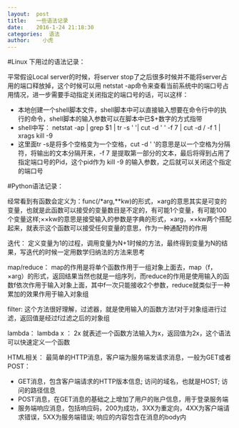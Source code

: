 ```yaml
---
layout:  post
title:   一些语法记录
date:    2016-1-24 21:18:30
categories:  语法
author:    小虎
---
```


#Linux 下用过的语法记录：

平常假设Local server的时候，将server stop了之后很多时候并不能将server占用的端口释放掉，这个时候可以用 netstat -ap命令来查看当前系统中的端口号占用情况，进一步需要手动指定关闭指定的端口号的话，可以这样：

- 本地创建一个shell脚本文件，shell脚本中可以直接输入想要在命令行中的执行的命令，shell脚本的输入参数可以在脚本中已$+数字的方式指带
- shell中写： netstat -ap | grep $1 | tr -s ' '| cut -d ' ' -f 7 | cut -d / -f 1 | xrags kill -9
- 这里面tr -s是将多个空格变为一个空格，cut -d ' '的意思是以一个空格为分隔符，将输出的文本分隔开来，-f 7 是提取第一部分的文本，最后将得到占用了指定端口号的Pid，这个pid作为 kill -9 的输入参数，之后就可以关闭这个指定的端口号



#Python语法记录：

经常看到有函数会定义为：func(/*arg,**kw)的形式，×arg的意思其实是可变的变量，也就是此函数可以接受的变量数目是不定的，有可能1个变量，有可能100个变量这样;××kw的意思是接受输入的参数是字典的形式，×arg，××kw两个搭配起来，就表示这个函数可以接受任何变量的意思，作为一种通配符的作用

迭代： 定义变量为1的过程，调用变量为N+1时候的方法，最终得到变量为N的结果，写迭代的时候一定用数学归纳法的方法来思考

map/reduce： map的作用是将单个函数作用于一组对象上面去，map（f，×arg）的形式，返回结果当然也就是一组序列，而reduce的作用是使用输入的函数f依次作用于输入对象上面，其中f一次只能接收2个参数，reduce就类似于一种累加的效果作用于输入对象组

filter: 这个方法很好理解，过滤器，就是使用输入的函数方法f对于对象组进行过滤，返回值是经过f过滤之后的对象组

lambda： lambda x ： 2x  就表述一个函数方法输入为x，返回值为2x，这个语法可以快速定义一个函数

HTML相关：  最简单的HTTP消息，客户端为服务端发请求消息，一般为GET或者POST：

- GET消息，包含客户端请求的HTTP版本信息; 访问的域名，也就是HOST; 访问的路径信息
- POST消息，在GET消息的基础之上增加了用户的账户信息，用于登录服务端
- 服务端响应消息，包括响应码，200为成功，3XX为重定向，4XX为客户端请求错误，5XX为服务端错误; 响应的内容包含在消息的body内

 
